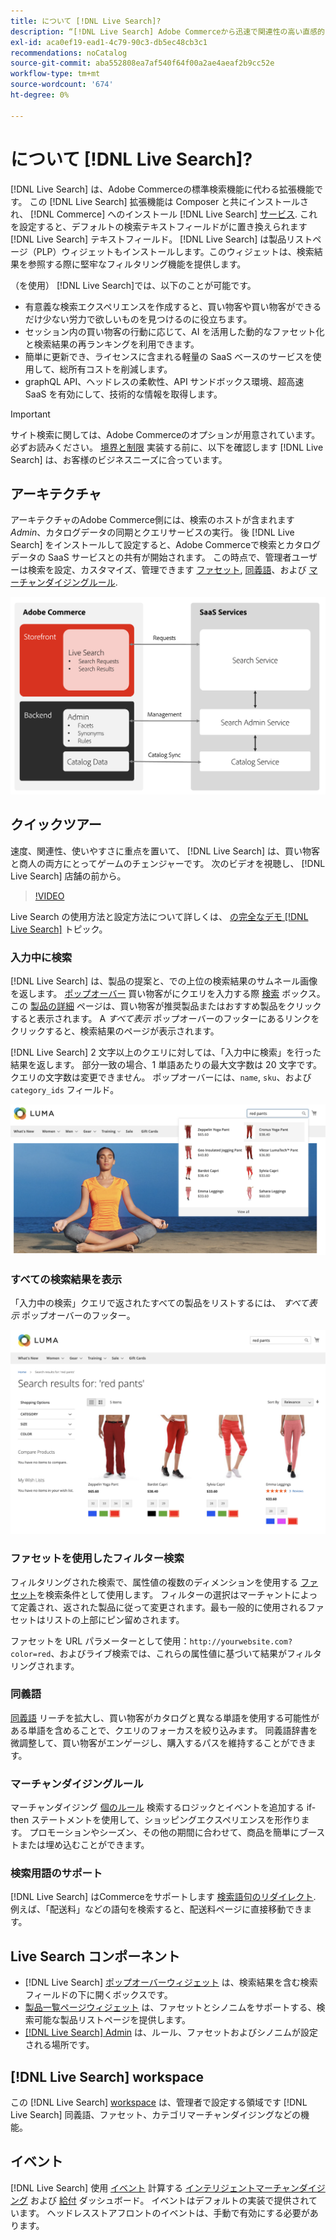 ```yaml
---
title: について [!DNL Live Search]?
description: “[!DNL Live Search] Adobe Commerceから迅速で関連性の高い直感的な検索を提供します。」
exl-id: aca0ef19-ead1-4c79-90c3-db5ec48cb3c1
recommendations: noCatalog
source-git-commit: aba552808ea7af540f64f00a2ae4aeaf2b9cc52e
workflow-type: tm+mt
source-wordcount: '674'
ht-degree: 0%

---
```


# について [!DNL Live Search]?

[!DNL Live Search] は、Adobe Commerceの標準検索機能に代わる拡張機能です。 この [!DNL Live Search] 拡張機能は Composer と共にインストールされ、 [!DNL Commerce] へのインストール [!DNL Live Search] [サービス](../landing/saas.md). これを設定すると、デフォルトの検索テキストフィールドがに置き換えられます [!DNL Live Search] テキストフィールド。 [!DNL Live Search] は製品リストページ（PLP）ウィジェットもインストールします。このウィジェットは、検索結果を参照する際に堅牢なフィルタリング機能を提供します。

（を使用） [!DNL Live Search]では、以下のことが可能です。

- 有意義な検索エクスペリエンスを作成すると、買い物客や買い物客ができるだけ少ない労力で欲しいものを見つけるのに役立ちます。
- セッション内の買い物客の行動に応じて、AI を活用した動的なファセット化と検索結果の再ランキングを利用できます。
- 簡単に更新でき、ライセンスに含まれる軽量の SaaS ベースのサービスを使用して、総所有コストを削減します。
- graphQL API、ヘッドレスの柔軟性、API サンドボックス環境、超高速 SaaS を有効にして、技術的な情報を取得します。

>[!IMPORTANT]
>
>サイト検索に関しては、Adobe Commerceのオプションが用意されています。 必ずお読みください。 [境界と制限](boundaries-limits.md) 実装する前に、以下を確認します [!DNL Live Search] は、お客様のビジネスニーズに合っています。

## アーキテクチャ

アーキテクチャのAdobe Commerce側には、検索のホストが含まれます *Admin*、カタログデータの同期とクエリサービスの実行。 後 [!DNL Live Search] をインストールして設定すると、Adobe Commerceで検索とカタログデータの SaaS サービスとの共有が開始されます。 この時点で、管理者ユーザーは検索を設定、カスタマイズ、管理できます [ファセット](facets.md), [同義語](synonyms.md)、および [マーチャンダイジングルール](category-merch.md).

![ライブ検索のデータフロー](assets/ls-cs-data-flow.png)

## クイックツアー

速度、関連性、使いやすさに重点を置いて、 [!DNL Live Search] は、買い物客と商人の両方にとってゲームのチェンジャーです。 次のビデオを視聴し、 [!DNL Live Search] 店舗の前から。

>[!VIDEO](https://video.tv.adobe.com/v/3418679?quality=12&learn=on)

Live Search の使用方法と設定方法について詳しくは、 [の完全なデモ [!DNL Live Search]](https://experienceleague.adobe.com/docs/commerce-learn/tutorials/getting-started/capabilities/live-search-full-demonstration.html) トピック。

### 入力中に検索

[!DNL Live Search] は、製品の提案と、での上位の検索結果のサムネール画像を返します。 [ポップオーバー](storefront-popover.md) 買い物客がにクエリを入力する際 [検索](https://experienceleague.adobe.com/docs/commerce-admin/catalog/catalog/search/search.html#quick-search) ボックス。 この [製品の詳細](https://experienceleague.adobe.com/docs/commerce-admin/start/storefront/storefront.html#product-page) ページは、買い物客が推奨製品またはおすすめ製品をクリックすると表示されます。 A _すべて表示_ ポップオーバーのフッターにあるリンクをクリックすると、検索結果のページが表示されます。

[!DNL Live Search] 2 文字以上のクエリに対しては、「入力中に検索」を行った結果を返します。 部分一致の場合、1 単語あたりの最大文字数は 20 文字です。 クエリの文字数は変更できません。 ポップオーバーには、`name`, `sku`、および `category_ids` フィールド。

![ストアフロントの例 – 入力中に検索](assets/storefront-search-as-you-type.png)

### すべての検索結果を表示

「入力中の検索」クエリで返されたすべての製品をリストするには、 _すべて表示_ ポップオーバーのフッター。

![ストアフロントの例 – 価格ファセット](assets/storefront-view-all-search-results.png)

### ファセットを使用したフィルター検索

フィルタリングされた検索で、属性値の複数のディメンションを使用する [ファセット](facets.md)を検索条件として使用します。 フィルターの選択はマーチャントによって定義され、返された製品に従って変更されます。最も一般的に使用されるファセットはリストの上部にピン留めされます。

ファセットを URL パラメーターとして使用：`http://yourwebsite.com?color=red`、およびライブ検索では、これらの属性値に基づいて結果がフィルタリングされます。

### 同義語

[同義語](synonyms.md) リーチを拡大し、買い物客がカタログと異なる単語を使用する可能性がある単語を含めることで、クエリのフォーカスを絞り込みます。 同義語辞書を微調整して、買い物客がエンゲージし、購入するパスを維持することができます。

### マーチャンダイジングルール

マーチャンダイジング [個のルール](rules.md) 検索するロジックとイベントを追加する if-then ステートメントを使用して、ショッピングエクスペリエンスを形作ります。 プロモーションやシーズン、その他の期間に合わせて、商品を簡単にブーストまたは埋め込むことができます。

### 検索用語のサポート

[!DNL Live Search] はCommerceをサポートします [検索語句のリダイレクト](https://experienceleague.adobe.com/docs/commerce-admin/catalog/catalog/search/search-terms.html). 例えば、「配送料」などの語句を検索すると、配送料ページに直接移動できます。

## Live Search コンポーネント

- [!DNL Live Search] [ポップオーバーウィジェット](storefront-popover.md) は、検索結果を含む検索フィールドの下に開くボックスです。
- [製品一覧ページウィジェット](plp-styling.md) は、ファセットとシノニムをサポートする、検索可能な製品リストページを提供します。
- [[!DNL Live Search] Admin](workspace.md) は、ルール、ファセットおよびシノニムが設定される場所です。

## [!DNL Live Search] workspace

この [!DNL Live Search] [workspace](workspace.md) は、管理者で設定する領域です [!DNL Live Search] 同義語、ファセット、カテゴリマーチャンダイジングなどの機能。

## イベント

[!DNL Live Search] 使用 [イベント](events.md) 計算する [インテリジェントマーチャンダイジング](category-merch.md) および [給付](performance.md) ダッシュボード。 イベントはデフォルトの実装で提供されています。 ヘッドレスストアフロントのイベントは、手動で有効にする必要があります。

